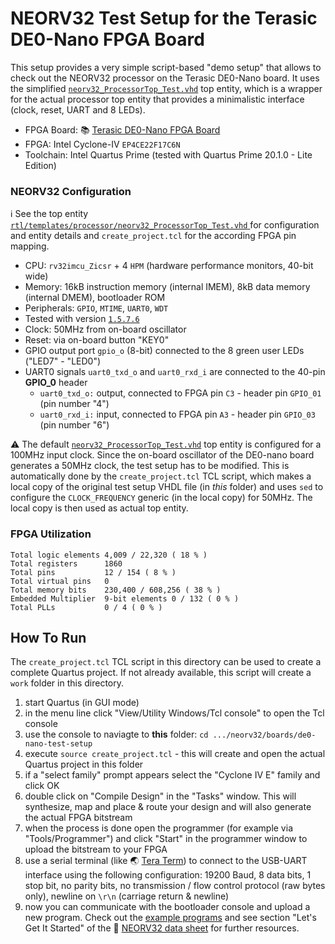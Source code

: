 # NEORV32 Test Setup for the Terasic DE0-Nano FPGA Board

This setup provides a very simple script-based "demo setup" that allows to check out the NEORV32 processor on the Terasic DE0-Nano board.
It uses the simplified [`neorv32_ProcessorTop_Test.vhd`](https://github.com/stnolting/neorv32/blob/master/rtl/templates/processor/neorv32_ProcessorTop_Test.vhd) top entity, which is a wrapper for the actual processor
top entity that provides a minimalistic interface (clock, reset, UART and 8 LEDs).

* FPGA Board: :books: [Terasic DE0-Nano FPGA Board](https://www.terasic.com.tw/cgi-bin/page/archive.pl?Language=English&CategoryNo=139&No=593)
* FPGA: Intel Cyclone-IV `EP4CE22F17C6N`
* Toolchain: Intel Quartus Prime (tested with Quartus Prime 20.1.0 - Lite Edition)


### NEORV32 Configuration

:information_source: See the top entity [`rtl/templates/processor/neorv32_ProcessorTop_Test.vhd` ](https://github.com/stnolting/neorv32/blob/master/rtl/templates/processor/neorv32_ProcessorTop_Test.vhd) for
configuration and entity details and `create_project.tcl` for the according FPGA pin mapping.

* CPU: `rv32imcu_Zicsr` + 4 `HPM` (hardware performance monitors, 40-bit wide)
* Memory: 16kB instruction memory (internal IMEM), 8kB data memory (internal DMEM), bootloader ROM
* Peripherals: `GPIO`, `MTIME`, `UART0`, `WDT`
* Tested with version [`1.5.7.6`](https://github.com/stnolting/neorv32/blob/master/CHANGELOG.md)
* Clock: 50MHz from on-board oscillator
* Reset: via on-board button "KEY0"
* GPIO output port `gpio_o` (8-bit) connected to the 8 green user LEDs ("LED7" - "LED0")
* UART0 signals `uart0_txd_o` and `uart0_rxd_i` are connected to the 40-pin **GPIO_0** header
  * `uart0_txd_o:` output, connected to FPGA pin `C3` - header pin `GPIO_01` (pin number "4")
  * `uart0_rxd_i:` input, connected to FPGA pin `A3` - header pin `GPIO_03` (pin number "6")

:warning: The default [`neorv32_ProcessorTop_Test.vhd`](https://github.com/stnolting/neorv32/blob/master/rtl/templates/processor/neorv32_ProcessorTop_Test.vhd) top entity
is configured for a 100MHz input clock. Since the on-board oscillator of the DE0-nano board generates a 50MHz clock, the test setup has to be modified.
This is automatically done by the `create_project.tcl` TCL script, which makes a local copy of the original test setup VHDL file
(in *this* folder) and uses `sed` to configure the `CLOCK_FREQUENCY` generic (in the local copy) for 50MHz. The local copy is then used as actual
top entity.

### FPGA Utilization

```
Total logic elements 4,009 / 22,320 ( 18 % )
Total registers      1860
Total pins           12 / 154 ( 8 % )
Total virtual pins   0
Total memory bits    230,400 / 608,256 ( 38 % )
Embedded Multiplier  9-bit elements	0 / 132 ( 0 % )
Total PLLs           0 / 4 ( 0 % )
```


## How To Run

The `create_project.tcl` TCL script in this directory can be used to create a complete Quartus project.
If not already available, this script will create a `work` folder in this directory.

1. start Quartus (in GUI mode)
2. in the menu line click "View/Utility Windows/Tcl console" to open the Tcl console
3. use the console to naviagte to **this** folder: `cd .../neorv32/boards/de0-nano-test-setup`
4. execute `source create_project.tcl` - this will create and open the actual Quartus project in this folder
5. if a "select family" prompt appears select the "Cyclone IV E" family and click OK
6. double click on "Compile Design" in the "Tasks" window. This will synthesize, map and place & route your design and will also generate the actual FPGA bitstream
7. when the process is done open the programmer (for example via "Tools/Programmer") and click "Start" in the programmer window to upload the bitstream to your FPGA
8. use a serial terminal (like :earth_asia: [Tera Term](https://ttssh2.osdn.jp/index.html.en)) to connect to the USB-UART interface using the following configuration:
19200 Baud, 8 data bits, 1 stop bit, no parity bits, no transmission / flow control protocol (raw bytes only), newline on `\r\n` (carriage return & newline)
9. now you can communicate with the bootloader console and upload a new program. Check out the [example programs](https://github.com/stnolting/neorv32/tree/master/sw/example)
and see section "Let's Get It Started" of the :page_facing_up: [NEORV32 data sheet](https://raw.githubusercontent.com/stnolting/neorv32/master/docs/NEORV32.pdf) for further resources.
